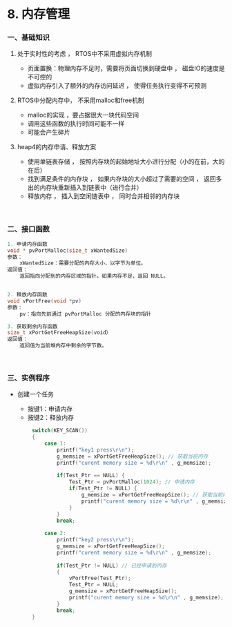 # 8. 内存管理

### 一、基础知识

1. 处于实时性的考虑 ， RTOS中不采用虚拟内存机制

    * 页面置换：物理内存不足时，需要将页面切换到硬盘中 ， 磁盘IO的速度是不可控的
    * 虚拟内存引入了额外的内存访问延迟 ， 使得任务执行变得不可预测
2. RTOS中分配内存中， 不采用malloc和free机制

    * malloc的实现 ，要占据很大一块代码空间
    * 调用这些函数的执行时间可能不一样
    * 可能会产生碎片
3. heap4的内存申请、释放方案

    * 使用单链表存储 ， 按照内存块的起始地址大小进行分配（小的在前，大的在后）
    * 找到满足条件的内存块 ， 如果内存块的大小超过了需要的空间 ， 返回多出的内存块重新插入到链表中（进行合并）
    * 释放内存 ， 插入到空闲链表中 ， 同时合并相邻的内存块

‍

### 二、接口函数

```c
1. 申请内存函数
void * pvPortMalloc(size_t xWantedSize)
参数：
	xWantedSize：需要分配的内存大小，以字节为单位。
返回值：
	返回指向分配到的内存区域的指针。如果内存不足，返回 NULL。


2. 释放内存函数
void vPortFree(void *pv)
参数：
	pv：指向先前通过 pvPortMalloc 分配的内存块的指针

3. 获取剩余内存函数
size_t xPortGetFreeHeapSize(void）
返回值：
	返回值为当前堆内存中剩余的字节数。
```

‍

### 三、实例程序

* 创建一个任务

  * 按键1：申请内存
  * 按键2：释放内存

```c
		switch(KEY_SCAN())
		{
			case 1:
				printf("key1 press\r\n");
				g_memsize = xPortGetFreeHeapSize(); // 获取当前内存
				printf("curent memory size = %d\r\n" , g_memsize);
			
				if(Test_Ptr == NULL) {
					Test_Ptr = pvPortMalloc(1024); // 申请内存
					if(Test_Ptr != NULL) {
						g_memsize = xPortGetFreeHeapSize(); // 获取当前内存
						printf("curent memory size = %d\r\n" , g_memsize);
					}
				}
				break;
			
			case 2:
				printf("key2 press\r\n");
				g_memsize = xPortGetFreeHeapSize();
				printf("curent memory size = %d\r\n" , g_memsize);
			
				if(Test_Ptr != NULL) // 已经申请到内存
				{
					vPortFree(Test_Ptr);
					Test_Ptr = NULL;
					g_memsize = xPortGetFreeHeapSize();
					printf("curent memory size = %d\r\n" , g_memsize);
				}
				break;
		}
```
